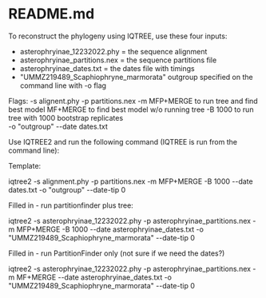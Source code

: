 # README.md 

To reconstruct the phylogeny using IQTREE, use these four inputs: 

-  asterophryinae_12232022.phy = the sequence alignment
-  asterophryinae_partitions.nex = the sequence partitions file
-  asterophryinae_dates.txt  = the dates file with timings
-  "UMMZ219489_Scaphiophryne_marmorata" outgroup specified on the command line with -o flag

Flags:
-s  alignent.phy
-p  partitions.nex
-m  MFP+MERGE to run tree and find best model
    MF+MERGE  to find best model w/o running tree
-B  1000  to run tree with 1000 bootstrap replicates    
-o  "outgroup" 
--date  dates.txt

Use IQTREE2 and run the following command (IQTREE is run from the command line):

Template:

  iqtree2 -s alignment.phy -p partitions.nex -m MFP+MERGE -B 1000 --date dates.txt -o "outgroup" --date-tip 0

Filled in - run partitionfinder plus tree:

  iqtree2 -s asterophryinae_12232022.phy -p asterophryinae_partitions.nex -m MFP+MERGE -B 1000 --date asterophryinae_dates.txt -o "UMMZ219489_Scaphiophryne_marmorata" --date-tip 0

Filled in - run PartitionFinder only (not sure if we need the dates?)

  iqtree2 -s asterophryinae_12232022.phy -p asterophryinae_partitions.nex -m MF+MERGE --date asterophryinae_dates.txt -o "UMMZ219489_Scaphiophryne_marmorata" --date-tip 0

